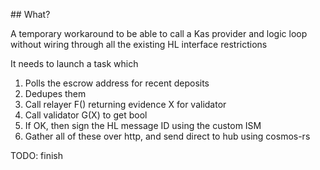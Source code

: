## What?

A temporary workaround to be able to call a Kas provider and logic loop without wiring through all the existing HL interface restrictions

It needs to launch a task which
1. Polls the escrow address for recent deposits 
2. Dedupes them 
3. Call relayer F() returning evidence X for validator 
4. Call validator G(X) to get bool 
5. If OK, then sign the HL message ID using the custom ISM 
6. Gather all of these over http, and send direct to hub using cosmos-rs


TODO: finish